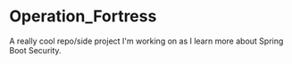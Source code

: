 # Operation_Fortress

A really cool repo/side project I'm working on as I learn more about Spring Boot Security.

